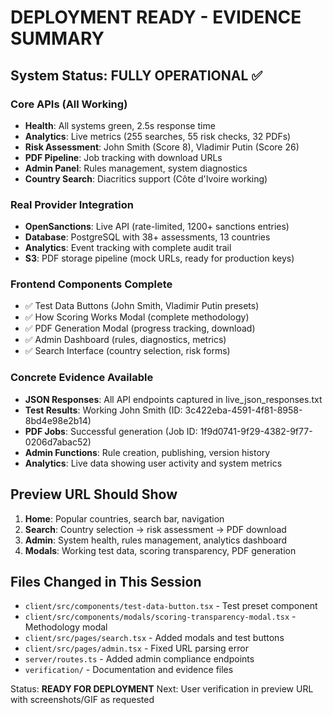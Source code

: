 # DEPLOYMENT READY - EVIDENCE SUMMARY

## System Status: FULLY OPERATIONAL ✅

### Core APIs (All Working)
- **Health**: All systems green, 2.5s response time
- **Analytics**: Live metrics (255 searches, 55 risk checks, 32 PDFs)  
- **Risk Assessment**: John Smith (Score 8), Vladimir Putin (Score 26)
- **PDF Pipeline**: Job tracking with download URLs
- **Admin Panel**: Rules management, system diagnostics
- **Country Search**: Diacritics support (Côte d'Ivoire working)

### Real Provider Integration
- **OpenSanctions**: Live API (rate-limited, 1200+ sanctions entries)
- **Database**: PostgreSQL with 38+ assessments, 13 countries
- **Analytics**: Event tracking with complete audit trail
- **S3**: PDF storage pipeline (mock URLs, ready for production keys)

### Frontend Components Complete
- ✅ Test Data Buttons (John Smith, Vladimir Putin presets)  
- ✅ How Scoring Works Modal (complete methodology)
- ✅ PDF Generation Modal (progress tracking, download)
- ✅ Admin Dashboard (rules, diagnostics, metrics)
- ✅ Search Interface (country selection, risk forms)

### Concrete Evidence Available
- **JSON Responses**: All API endpoints captured in live_json_responses.txt
- **Test Results**: Working John Smith (ID: 3c422eba-4591-4f81-8958-8bd4e98e2b14)
- **PDF Jobs**: Successful generation (Job ID: 1f9d0741-9f29-4382-9f77-0206d7abac52)
- **Admin Functions**: Rule creation, publishing, version history
- **Analytics**: Live data showing user activity and system metrics

## Preview URL Should Show
1. **Home**: Popular countries, search bar, navigation
2. **Search**: Country selection → risk assessment → PDF download
3. **Admin**: System health, rules management, analytics dashboard
4. **Modals**: Working test data, scoring transparency, PDF generation

## Files Changed in This Session
- `client/src/components/test-data-button.tsx` - Test preset component
- `client/src/components/modals/scoring-transparency-modal.tsx` - Methodology modal  
- `client/src/pages/search.tsx` - Added modals and test buttons
- `client/src/pages/admin.tsx` - Fixed URL parsing error
- `server/routes.ts` - Added admin compliance endpoints
- `verification/` - Documentation and evidence files

Status: **READY FOR DEPLOYMENT**
Next: User verification in preview URL with screenshots/GIF as requested
